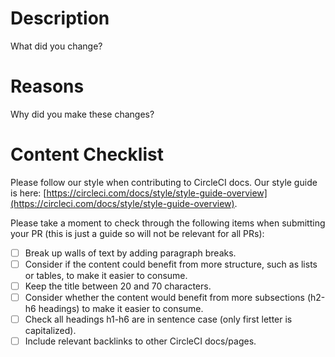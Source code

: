 # Description
What did you change?

# Reasons
Why did you make these changes?

# Content Checklist
Please follow our style when contributing to CircleCI docs. Our style guide is here: [https://circleci.com/docs/style/style-guide-overview](https://circleci.com/docs/style/style-guide-overview).

Please take a moment to check through the following items when submitting your PR (this is just a guide so will not be relevant for all PRs):

- [ ] Break up walls of text by adding paragraph breaks.
- [ ] Consider if the content could benefit from more structure, such as lists or tables, to make it easier to consume.
- [ ] Keep the title between 20 and 70 characters.
- [ ] Consider whether the content would benefit from more subsections (h2-h6 headings) to make it easier to consume.
- [ ] Check all headings h1-h6 are in sentence case (only first letter is capitalized).
- [ ] Include relevant backlinks to other CircleCI docs/pages.
